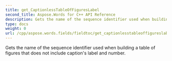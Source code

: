 ```yaml
---
title: get_CaptionlessTableOfFiguresLabel
second_title: Aspose.Words for C++ API Reference
description: Gets the name of the sequence identifier used when building a table of figures that does not include caption's label and number. 
type: docs
weight: 0
url: /cpp/aspose.words.fields/fieldtoc/get_captionlesstableoffigureslabel/
---
```


Gets the name of the sequence identifier used when building a table of figures that does not include caption's label and number. 

